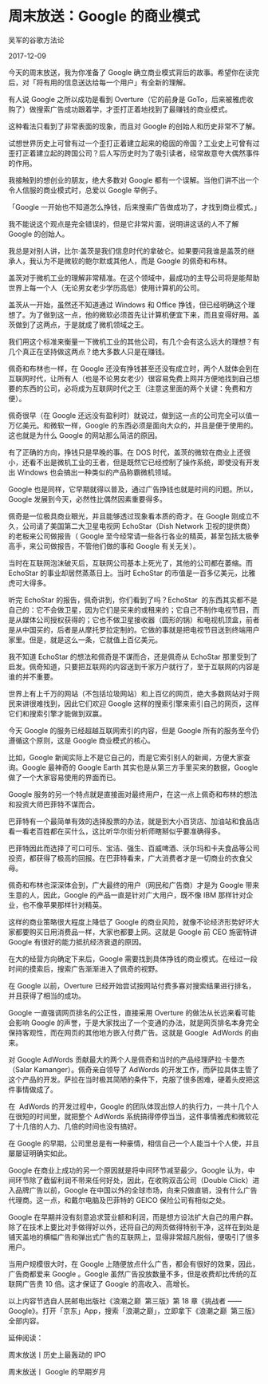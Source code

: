 # 周末放送：Google 的商业模式

吴军的谷歌方法论

2017-12-09

今天的周末放送，我为你准备了 Google 确立商业模式背后的故事。希望你在读完后，对「将有用的信息送达给每一个用户」有全新的理解。

有人说 Google 之所以成功是看到 Overture（它的前身是 GoTo，后来被雅虎收购了）做搜索广告成功跟着学，才歪打正着地找到了最赚钱的商业模式。

这种看法只看到了非常表面的现象，而且对 Google 的创始人和历史非常不了解。

试想世界历史上可曾有过一个歪打正着建立起来的稳固的帝国？工业史上可曾有过歪打正着建立起的跨国公司？后人写历史时为了吸引读者，经常故意夸大偶然事件的作用。

我接触到的想创业的朋友，绝大多数对 Google 都有一个误解。当他们讲不出一个令人信服的商业模式时，总爱以 Google 举例子。

「Google 一开始也不知道怎么挣钱，后来搜索广告做成功了，才找到商业模式。」

我不能说这个观点是完全错误的，但是它非常片面，说明讲这话的人不了解 Google 的创始人。

我总是对别人讲，比尔·盖茨是我们信息时代的拿破仑。如果要问我谁是盖茨的继承人，我认为不是微软的鲍尔默或其他人，而是 Google 的佩奇和布林。

盖茨对于微机工业的理解非常精准。在这个领域中，最成功的主导公司将是能帮助世界上每一个人（无论男女老少学历高低）使用计算机的公司。

盖茨从一开始，虽然还不知道通过 Windows 和 Office 挣钱，但已经明确这个理想了。为了做到这一点，他的微软必须首先让计算机便宜下来，而且变得好用。盖茨做到了这两点，于是就成了微机领域之王。

我们用这个标准来衡量一下微机工业的其他公司，有几个会有这么远大的理想？有几个真正在坚持做这两点？绝大多数人只是在赚钱。

佩奇和布林也一样，在 Google 还没有挣钱甚至还没有成立时，两个人就体会到在互联网时代，让所有人（也是不论男女老少）很容易免费上网并方便地找到自己想要的东西的公司，必将成为互联网时代之王（注意这里面的两个关键：免费和方便）。

佩奇很早（在 Google 还远没有盈利时）就说过，做到这一点的公司完全可以值一万亿美元。和微软一样，Google 的东西必须是面向大众的，并且是便于使用的。这也就是为什么 Google 的网站那么简洁的原因。

有了正确的方向，挣钱只是早晚的事。在 DOS 时代，盖茨的微软在商业上还很小，还看不出是微机工业的王者，但是既然它已经控制了操作系统，即使没有开发出 Windows 也会搞出一种类似的产品称霸微机领域。

Google 也是同样，它早期就得以普及，通过广告挣钱也就是时间的问题。所以，Google 发展到今天，必然性比偶然因素重要得多。

佩奇是一位极具商业眼光，并且能够透过现象看本质的奇才。在 Google 刚成立不久，公司请了美国第二大卫星电视网 EchoStar（Dish Network 卫视的提供商）的老板来公司做报告（ Google 至今经常请一些各行各业的精英，甚至包括太极拳高手，来公司做报告，不管他们做的事和 Google 有关无关）。

当时在互联网泡沫破灭后，互联网公司基本上死光了，其他的公司都在萎缩。而 EchoStar 的事业却居然蒸蒸日上。当时 EchoStar 的市值是一百多亿美元，比雅虎可大得多。

听完 EchoStar 的报告，佩奇讲到，你们看到了吗？EchoStar  的东西其实都不是自己的：它不会做卫星，因为它们是买来的或租来的；它自己不制作电视节目，而是从媒体公司授权获得的；它也不做卫星接收器（圆形的锅）和电视机顶盒，前者是从中国买的，后者是从摩托罗拉定制的。它做的事就是把电视节目送到终端用户家里。但是，就是这么一条，它就值上百亿美元。

我不知道 EchoStar 的想法和佩奇是不谋而合，还是佩奇从 EchoStar 那里受到了启发。佩奇知道，只要把互联网的内容送到千家万户就行了，至于互联网的内容是谁的并不重要。

世界上有上千万的网站（不包括垃圾网站）和上百亿的网页，绝大多数网站对于网民来讲很难找到，因此它们欢迎 Google 这样的搜索引擎来索引自己的网页，这样它们和搜索引擎才能做到双赢。

今天 Google 的服务已经超越互联网索引的内容，但是 Google 所有的服务至今仍遵循这个原则，这是 Google 商业模式的核心。

比如，Google 新闻实际上不是它自己的，而是它索引别人的新闻，方便大家查询。Google 最神奇的 Google Earth 其实也是从第三方手里买来的数据，Google 做了一个大家容易使用的界面而已。

Google 服务的另一个特点就是直接面对最终用户，在这一点上佩奇和布林的想法和投资大师巴菲特不谋而合。

巴菲特有一个最简单有效的选择股票的办法，就是到大小百货店、加油站和食品店看一看老百姓都在买什么，这比听华尔街分析师瞎掰似乎要准确得多。

巴菲特因此而选择了可口可乐、宝洁、强生、百威啤酒、沃尔玛和卡夫食品等公司投资，都获得了极高的回报。在巴菲特看来，广大消费者才是一切商业的衣食父母。

佩奇和布林也深深体会到，广大最终的用户（网民和广告商）才是为 Google 带来生意的人，因此，Google 的产品一直是针对广大用户，既不像 IBM 那样针对企业，也不像苹果那样针对精英。

这样的商业策略很大程度上降低了 Google 的商业风险，就像不论经济形势好坏大家都要购买日用消费品一样，大家也都要上网。这就是 Google 前 CEO 施密特讲 Google 有很好的能力抵抗经济衰退的原因。

在大的经营方向确定下来后，Google 需要找到具体挣钱的商业模式。在经过一段时间的摸索后，搜索广告渐渐进入了佩奇的视野。

在 Google 以前，Overture 已经开始尝试按网站付费多寡对搜索结果进行排名，并且获得了相当的成功。

Google 一直强调网页排名的公正性，直接采用 Overture 的做法从长远来看可能会影响 Google 的声誉，于是大家找出了一个变通的办法，就是网页排名本身完全保持客观性，而在网页的其他地方嵌入付费广告。这就是 Google  AdWords 的由来。

对 Google AdWords 贡献最大的两个人是佩奇和当时的产品经理萨拉·卡曼杰（Salar Kamanger）。佩奇亲自领导了 AdWords 的开发工作，而萨拉具体主管了这个产品的开发。萨拉在当时极其简陋的条件下，克服了很多困难，硬着头皮把这件事情做成了。

在  AdWords 的开发过程中，Google 的团队体现出惊人的执行力，一共十几个人在很短的时间里，就把整个 AdWords 系统搞得停停当当，这件事情雅虎和微软花了十几倍的人力、几倍的时间也没有搞好。

在 Google 的早期，公司里总是有一种豪情，相信自己一个人能当十个人使，并且屡屡证明确实如此。

Google 在商业上成功的另一个原因就是将中间环节减至最少。Google 认为，中间环节除了截留利润不带来任何好处，因此，在收购双击公司（Double Click）进入品牌广告以前，Google 在中国以外的全球市场，向来只做直销，没有什么广告代理商。这一点，和戴尔电脑及巴菲特的 GEICO 保险公司有相似之处。

Google 在早期并没有刻意追求营业额和利润，而是想方设法扩大自己的用户群。除了在技术上要比对手做得好以外，还将自己的网页做得特别干净，这样在到处是铺天盖地的横幅广告和弹出式广告的互联网上，显得非常超凡脱俗，便吸引了很多用户。

当用户规模很大时，在 Google 上随便放点什么广告，都会有很好的效果，因此，广告商都爱来 Google 。Google 虽然广告投放数量不多，但是收费却比传统的互联网广告贵 10 倍。这才保证了 Google 的高收入、高增长。

以上内容节选自人民邮电出版社《浪潮之巅  第三版》第 18 章《挑战者 ——Google》。打开「京东」App，搜索「浪潮之巅」，立即拿下《浪潮之巅  第三版》全部内容。

延伸阅读：

周末放送丨历史上最轰动的 IPO

周末放送丨 Google 的早期岁月